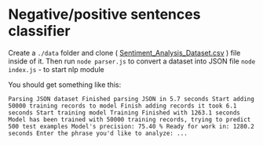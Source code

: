 # Negative/positive sentences classifier

Create a `./data` folder and clone ( [Sentiment_Analysis_Dataset.csv](http://thinknook.com/wp-content/uploads/2012/09/Sentiment-Analysis-Dataset.zip) ) file inside of it.
Then run `node parser.js` to convert a dataset into JSON file 
`node index.js` - to start nlp module

You should get something like this:

`
Parsing JSON dataset
Finished parsing JSON in 5.7 seconds
Start adding 50000 training records to model
Finish adding records it took 6.1 seconds
Start training model
Training Finished with 1263.1 seconds
Model has been trained with 50000 training records, trying to predict 500 test examples
Model's precision: 75.40 %
Ready for work in: 1280.2 seconds
Enter the phrase you'd like to analyze: ...
`